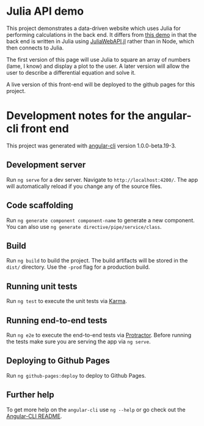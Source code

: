 # Julia API demo

This project demonstrates a data-driven website which uses Julia for performing calculations in the back end.  It differs from [this demo](https://github.com/amellnik/Julia-Node-stack-demo) in that the back end is written in Julia using [JuliaWebAPI.jl](https://github.com/JuliaWeb/JuliaWebAPI.jl) rather than in Node, which then connects to Julia.  

The first version of this page will use Julia to square an array of numbers (lame, I know) and display a plot to the user.  A later version will allow the user to describe a differential equation and solve it.  

A live version of this front-end will be deployed to the github pages for this project.  


# Development notes for the angular-cli front end

This project was generated with [angular-cli](https://github.com/angular/angular-cli) version 1.0.0-beta.19-3.

## Development server
Run `ng serve` for a dev server. Navigate to `http://localhost:4200/`. The app will automatically reload if you change any of the source files.

## Code scaffolding

Run `ng generate component component-name` to generate a new component. You can also use `ng generate directive/pipe/service/class`.

## Build

Run `ng build` to build the project. The build artifacts will be stored in the `dist/` directory. Use the `-prod` flag for a production build.

## Running unit tests

Run `ng test` to execute the unit tests via [Karma](https://karma-runner.github.io).

## Running end-to-end tests

Run `ng e2e` to execute the end-to-end tests via [Protractor](http://www.protractortest.org/).
Before running the tests make sure you are serving the app via `ng serve`.

## Deploying to Github Pages

Run `ng github-pages:deploy` to deploy to Github Pages.

## Further help

To get more help on the `angular-cli` use `ng --help` or go check out the [Angular-CLI README](https://github.com/angular/angular-cli/blob/master/README.md).
